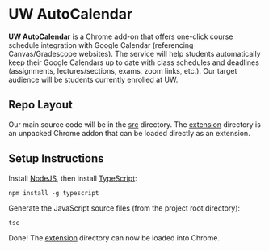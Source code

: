 # UW AutoCalendar

**UW AutoCalendar** is a Chrome add-on that offers one-click course schedule integration with Google Calendar (referencing Canvas/Gradescope websites). The service will help students automatically keep their Google Calendars up to date with class schedules and deadlines (assignments, lectures/sections, exams, zoom links, etc.). Our target audience will be students currently enrolled at UW.

## Repo Layout

Our main source code will be in the [src](src/) directory. The [extension](extension/) directory is an unpacked Chrome addon that can be loaded directly as an extension.  

## Setup Instructions

Install [NodeJS](https://nodejs.org/en/), then install [TypeScript](https://www.typescriptlang.org/):

```
npm install -g typescript
```
Generate the JavaScript source files (from the project root directory):

```
tsc
```

Done! The [extension](extension/) directory can now be loaded into Chrome.
